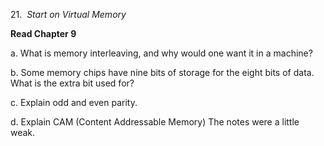 21.  _Start on Virtual Memory_

**Read Chapter 9**

a. What is memory interleaving, and why would one want it in a machine?

b. Some memory chips have nine bits of storage for the eight bits of data. What is the extra bit used for?

c. Explain odd and even parity.

d. Explain CAM (Content Addressable Memory) The notes were a little weak.